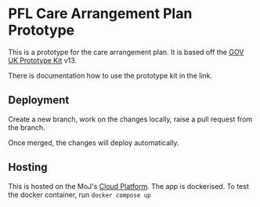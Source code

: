 # PFL Care Arrangement Plan Prototype

This is a prototype for the care arrangement plan. It is based off the 
[GOV UK Prototype Kit](https://prototype-kit.service.gov.uk/docs/) v13.

There is documentation how to use the prototype kit in the link.

## Deployment
Create a new branch, work on the changes locally, raise a pull request from 
the branch.

Once merged, the changes will deploy automatically.

## Hosting

This is hosted on the MoJ's [Cloud Platform](https://user-guide.cloud-platform.service.justice.gov.uk/).
The app is dockerised. To test the docker container, run `docker compose up`

